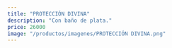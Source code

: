 ```yaml
---
title: "PROTECCIÓN DIVINA"
description: "Con baño de plata."
price: 26000
image: "/productos/imagenes/PROTECCIÓN DIVINA.png"
---
```


